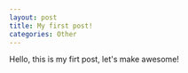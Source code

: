 ```yaml
---
layout: post
title: My first post!
categories: Other
---
```


Hello, this is my firt post, let's make awesome!

